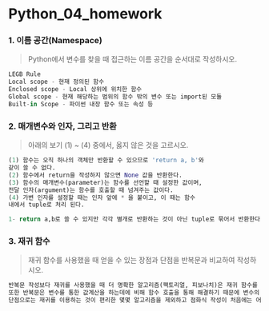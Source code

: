 # Python_04_homework



### 1. 이름 공간(Namespace)

> Python에서 변수를 찾을 때 접근하는 이름 공간을 순서대로 작성하시오.

``` python
LEGB Rule
Local scope - 현재 정의된 함수
Enclosed scope - Local 상위에 위치한 함수
Global scope - 현재 해당하는 범위의 함수 밖의 변수 또는 import된 모듈
Built-in Scope - 파이썬 내장 함수 또는 속성 등
```



### 2.  매개변수와 인자, 그리고 반환
> 아래의 보기 (1) ~ (4) 중에서, 옳지 않은 것을 고르시오.

```python
(1) 함수는 오직 하나의 객체만 반환할 수 있으므로 'return a, b'와
같이 쓸 수 없다. 
(2) 함수에서 return을 작성하지 않으면 None 값을 반환한다.
(3) 함수의 매개변수(parameter)는 함수를 선언할 때 설정한 값이며,
전달 인자(argument)는 함수를 호출할 때 넘겨주는 값이다.
(4) 가변 인자를 설정할 때는 인자 앞에 * 을 붙이고, 이 때는 함수
내에서 tuple로 처리 된다.

1- return a,b로 쓸 수 있지만 각각 별개로 반환하는 것이 아닌 tuple로 묶어서 반환한다.
```



### 3. 재귀 함수

> 재귀 함수를 사용했을 때 얻을 수 있는 장점과 단점을 반복문과 비교하여 작성하시오.

```python
반복문 작성보다 재귀를 사용했을 때 더 명확한 알고리즘(팩토리얼, 피보나치)은 재귀 함수를 이용했을 때 더 명확하게 이해하기 쉽다.
또한 반복문은 변수를 통한 값계산을 하는데에 비해 함수 호출을 통해 해결하기 때문에 변수의 사용을 줄여주는 장점이 있다.
단점으로는 재귀를 이용하는 것이 편리한 몇몇 알고리즘을 제외하고 점화식 작성이 처음에는 어렵다. 또한 함수를 호출하기 때문에 과도한 호출은 실행 속도를 느리게 하고, 메모리를 과다하게 먹어서 최악의 경우 스택오버플로우를 일으킬 가능성을 가진다.
```


